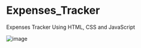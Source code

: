 # Expenses_Tracker
Expenses Tracker Using HTML, CSS and JavaScript



![image](https://github.com/RohanPrasdGupta/Expances_Tracker/assets/90445636/694e3d48-dc7b-4886-911d-c37fe847636b)

